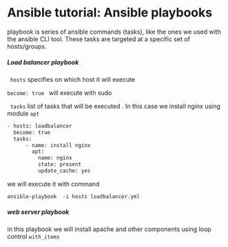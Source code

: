 
# Ansible tutorial: Ansible playbooks


playbook is  series of ansible commands (tasks), like the ones we used with the ansible CLI tool. These tasks are targeted at a specific set of hosts/groups.

##### Load balancer playbook 

``` hosts``` specifies on which host it will execute

```become: true ``` will execute with sudo

``` tasks```  list of tasks that will be executed . In this case we install nginx using module ```apt```

```bash
- hosts: loadbalancer
  become: true
  tasks:
      - name: install nginx
        apt:
          name: nginx
          state: present
          update_cache: yes
```

we will execute it with command 
``` 
ansible-playbook  -i hosts loadbalancer.yml
```

##### web server playbook

in this playbook we will install apache and other components using loop control ```with_items```

 

